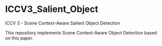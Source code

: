 # ICCV3_Salient_Object
ICCV 3 - Scene Context-Aware Salient Object Detection

This repository implements Scene Context-Aware Object Detection based on this paper.
